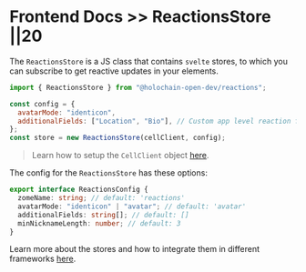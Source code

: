 # Frontend Docs >> ReactionsStore ||20

The `ReactionsStore` is a JS class that contains `svelte` stores, to which you can subscribe to get reactive updates in your elements.

```js
import { ReactionsStore } from "@holochain-open-dev/reactions";

const config = {
  avatarMode: "identicon",
  additionalFields: ["Location", "Bio"], // Custom app level reaction fields
};
const store = new ReactionsStore(cellClient, config);
```

> Learn how to setup the `CellClient` object [here](https://www.npmjs.com/package/@holochain-open-dev/cell-client).

The config for the `ReactionsStore` has these options:

```ts
export interface ReactionsConfig {
  zomeName: string; // default: 'reactions'
  avatarMode: "identicon" | "avatar"; // default: 'avatar'
  additionalFields: string[]; // default: []
  minNicknameLength: number; // default: 3
}
```

Learn more about the stores and how to integrate them in different frameworks [here](https://holochain-open-dev.github.io/reusable-modules/frontend/using/#stores).
